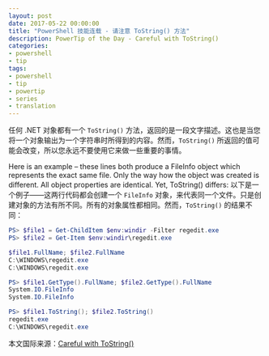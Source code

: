 ```yaml
---
layout: post
date: 2017-05-22 00:00:00
title: "PowerShell 技能连载 - 请注意 ToString() 方法"
description: PowerTip of the Day - Careful with ToString()
categories:
- powershell
- tip
tags:
- powershell
- tip
- powertip
- series
- translation
---
```

任何 .NET 对象都有一个 `ToString()` 方法，返回的是一段文字描述。这也是当您将一个对象输出为一个字符串时所得到的内容。然而，`ToString()` 所返回的值可能会改变，所以您永远不要使用它来做一些重要的事情。

Here is an example – these lines both produce a FileInfo object which represents the exact same file. Only the way how the object was created is different. All object properties are identical. Yet, ToString() differs:
以下是一个例子——这两行代码都会创建一个 `FileInfo` 对象，来代表同一个文件。只是创建对象的方法有所不同。所有的对象属性都相同。然而，`ToString()` 的结果不同：

```powershell
PS> $file1 = Get-ChildItem $env:windir -Filter regedit.exe
PS> $file2 = Get-Item $env:windir\regedit.exe

$file1.FullName; $file2.FullName
C:\WINDOWS\regedit.exe
C:\WINDOWS\regedit.exe

PS> $file1.GetType().FullName; $file2.GetType().FullName
System.IO.FileInfo
System.IO.FileInfo

PS> $file1.ToString(); $file2.ToString()
regedit.exe
C:\WINDOWS\regedit.exe
```

<!--more-->
本文国际来源：[Careful with ToString()](http://community.idera.com/powershell/powertips/b/tips/posts/careful-with-tostring)
